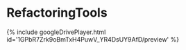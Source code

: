 # RefactoringTools

{% include googleDrivePlayer.html id='1GPbR7Zrk9oBmTxH4PuwV_YR4DsUY9AfD/preview' %}
